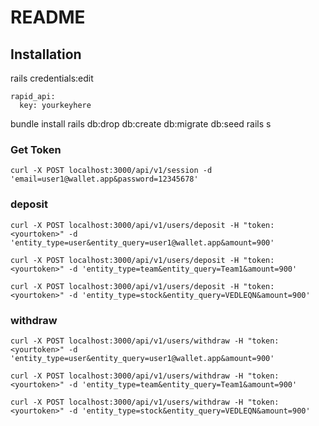 # README

## Installation

rails credentials:edit
```
rapid_api:
  key: yourkeyhere
```
bundle install
rails db:drop db:create db:migrate db:seed
rails s


### Get Token
`curl -X POST localhost:3000/api/v1/session -d 'email=user1@wallet.app&password=12345678'`

### deposit

`curl -X POST localhost:3000/api/v1/users/deposit -H "token: <yourtoken>" -d 'entity_type=user&entity_query=user1@wallet.app&amount=900'`

`curl -X POST localhost:3000/api/v1/users/deposit -H "token: <yourtoken>" -d 'entity_type=team&entity_query=Team1&amount=900'`

`curl -X POST localhost:3000/api/v1/users/deposit -H "token: <yourtoken>" -d 'entity_type=stock&entity_query=VEDLEQN&amount=900'`

### withdraw

`curl -X POST localhost:3000/api/v1/users/withdraw -H "token: <yourtoken>" -d 'entity_type=user&entity_query=user1@wallet.app&amount=900'`

`curl -X POST localhost:3000/api/v1/users/withdraw -H "token: <yourtoken>" -d 'entity_type=team&entity_query=Team1&amount=900'`

`curl -X POST localhost:3000/api/v1/users/withdraw -H "token: <yourtoken>" -d 'entity_type=stock&entity_query=VEDLEQN&amount=900'`
